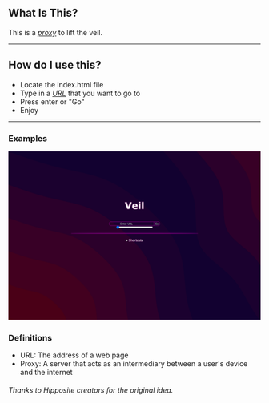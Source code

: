 
## What Is This?

This is a *[proxy](#definitions)* to lift the veil.
    
---  

## How do I use this?

- Locate the index.html file
- Type in a *[URL](#definitions)* that you want to go to
- Press enter or "Go"
- Enjoy
---   
### Examples

![alt text](/example.png "Example")

### Definitions

- URL: The address of a web page
- Proxy: A server that acts as an intermediary between a user's device and the internet
###### Thanks to Hipposite creators for the original idea.